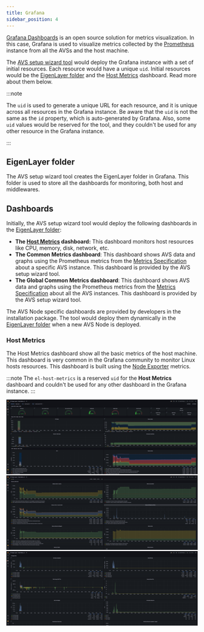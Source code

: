 ```yaml
---
title: Grafana
sidebar_position: 4
---
```


[Grafana Dashboards](https://grafana.com/) is an open source solution for metrics visualization. In this case, Grafana is used to visualize metrics collected by the [Prometheus](/docs/wizard/monitoring/prometheus) instance from all the AVSs and the host machine.

The [AVS setup wizard tool](/docs/category/avs-setup-wizard) would deploy the Grafana instance with a set of initial resources. Each resource would have a unique `uid`. Initial resources would be the [EigenLayer folder](#eigen-layer-folder) and the [Host Metrics](#host-metrics) dashboard. Read more about them below.

:::note 

The `uid` is used to generate a unique URL for each resource, and it is unique across all resources in the Grafana instance. Be aware that the `uid` is not the same as the `id` property, which is auto-generated by Grafana. Also, some `uid` values would be reserved for the tool, and they couldn't be used for any other resource in the Grafana instance. 

:::

## EigenLayer folder

The AVS setup wizard tool creates the EigenLayer folder in Grafana. This folder is used to store all the dashboards for monitoring, both host and middlewares.

## Dashboards

Initially, the AVS setup wizard tool would deploy the following dashboards in the [EigenLayer folder](#eigen-layer-folder):

- **The [Host Metrics](#host-metrics) dashboard:** This dashboard monitors host resources like CPU, memory, disk, network, etc.
- **The Common Metrics dashboard**: This dashboard shows AVS data and graphs using the Prometheus metrics from the [Metrics Specification](/docs/spec/metrics/metrics-prom-spec) about a specific AVS instance. This dashboard is provided by the AVS setup wizard tool.
- **The Global Common Metrics dashboard**: This dashboard shows AVS data and graphs using the Prometheus metrics from the [Metrics Specification](/docs/spec/metrics/metrics-prom-spec) about all the AVS instances. This dashboard is provided by the AVS setup wizard tool.

The AVS Node specific dashboards are provided by developers in the installation package. The tool would deploy them dynamically in the [EigenLayer folder](#eigen-layer-folder) when a new AVS Node is deployed.

### Host Metrics

The Host Metrics dashboard show all the basic metrics of the host machine. This dashboard is very common in the Grafana community to monitor Linux hosts resources. This dashboard is built using the [Node Exporter](/docs/wizard/monitoring/node-exporter) metrics.

:::note
The `el-host-metrics` is a reserved `uid` for the **Host Metrics** dashboard and couldn't be used for any other dashboard in the Grafana instance.
:::

![](/img/grafana/el-host-metrics-1.png)
![](/img/grafana/el-host-metrics-2.png)
![](/img/grafana/el-host-metrics-3.png)
